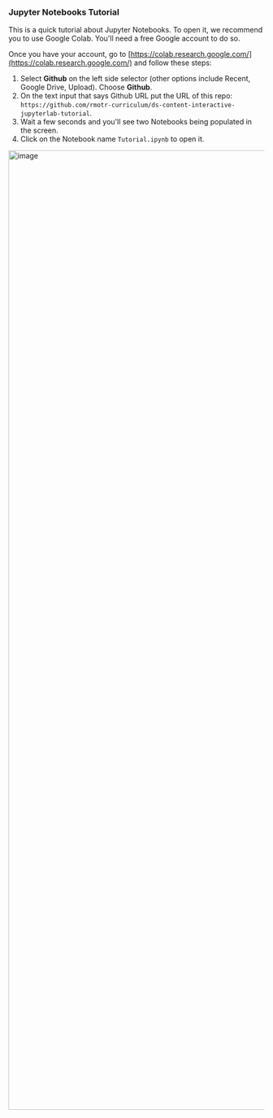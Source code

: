 ### Jupyter Notebooks Tutorial

This is a quick tutorial about Jupyter Notebooks. To open it, we recommend you to use Google Colab. You'll need a free Google account to do so.

Once you have your account, go to [https://colab.research.google.com/](https://colab.research.google.com/) and follow these steps:

1. Select **Github** on the left side selector (other options include Recent, Google Drive, Upload). Choose **Github**.
2. On the text input that says Github URL put the URL of this repo: `https://github.com/rmotr-curriculum/ds-content-interactive-jupyterlab-tutorial`.
3. Wait a few seconds and you'll see two Notebooks being populated in the screen.
4. Click on the Notebook name `Tutorial.ipynb` to open it.

<img width="1888" alt="image" src="https://github.com/rmotr-curriculum/ds-content-interactive-jupyterlab-tutorial/assets/872296/ff419d94-2e15-44c4-a86f-2f90279bd220">
